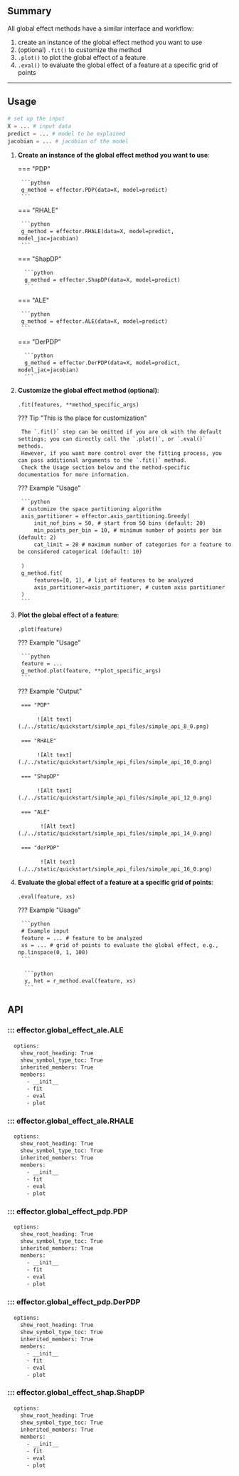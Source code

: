 #
## Summary

All global effect methods have a similar interface and workflow:

1. create an instance of the global effect method you want to use
2. (optional) `.fit()` to customize the method
4. `.plot()` to plot the global effect of a feature
5. `.eval()` to evaluate the global effect of a feature at a specific grid of points

---

## Usage

```python
# set up the input
X = ... # input data
predict = ... # model to be explained
jacobian = ... # jacobian of the model
```

1. **Create an instance of the global effect method you want to use**:

    === "PDP"
        
        ```python
        g_method = effector.PDP(data=X, model=predict)
        ```
    
    === "RHALE"
    
        ```python
        g_method = effector.RHALE(data=X, model=predict, model_jac=jacobian)
        ```
    
    === "ShapDP"
    
         ```python
         g_method = effector.ShapDP(data=X, model=predict)
         ```
    
    === "ALE"
    
        ```python
        g_method = effector.ALE(data=X, model=predict)
        ```
    
    === "DerPDP"
    
         ```python
         g_method = effector.DerPDP(data=X, model=predict, model_jac=jacobian)
         ```

2. **Customize the global effect method (optional)**:

    `.fit(features, **method_specific_args)`
    
    ??? Tip "This is the place for customization"

        The `.fit()` step can be omitted if you are ok with the default settings; you can directly call the `.plot()`, or `.eval()` methods.
        However, if you want more control over the fitting process, you can pass additional arguments to the `.fit()` method.
        Check the Usage section below and the method-specific documentation for more information.

    ??? Example "Usage"


        ```python
        # customize the space partitioning algorithm
        axis_partitioner = effector.axis_partitioning.Greedy(
            init_nof_bins = 50, # start from 50 bins (default: 20)
            min_points_per_bin = 10, # minimum number of points per bin (default: 2)
            cat_limit = 20 # maximum number of categories for a feature to be considered categorical (default: 10)

        )
        g_method.fit(
            features=[0, 1], # list of features to be analyzed
            axis_partitioner=axis_partitioner, # custom axis partitioner
        )
        ```

3. **Plot the global effect of a feature**:

    `.plot(feature)`
    
    ??? Example "Usage"

        ```python
        feature = ...
        g_method.plot(feature, **plot_specific_args)
        ```

    ??? Example "Output"
   
        === "PDP"

             ![Alt text](./../static/quickstart/simple_api_files/simple_api_8_0.png)

        === "RHALE"

             ![Alt text](./../static/quickstart/simple_api_files/simple_api_10_0.png)        

        === "ShapDP"

             ![Alt text](./../static/quickstart/simple_api_files/simple_api_12_0.png)

        === "ALE"

              ![Alt text](./../static/quickstart/simple_api_files/simple_api_14_0.png)        
        
        === "derPDP"
        
              ![Alt text](./../static/quickstart/simple_api_files/simple_api_16_0.png)

4. **Evaluate the global effect of a feature at a specific grid of points**:
   
    `.eval(feature, xs)`

    ??? Example "Usage"

        ```python
        # Example input
        feature = ... # feature to be analyzed
        xs = ... # grid of points to evaluate the global effect, e.g., np.linspace(0, 1, 100)
        ```

         ```python
         y, het = r_method.eval(feature, xs)
         ```

## API

### ::: effector.global_effect_ale.ALE
      options:
        show_root_heading: True
        show_symbol_type_toc: True
        inherited_members: True
        members:
          - __init__
          - fit
          - eval
          - plot

### ::: effector.global_effect_ale.RHALE
      options:
        show_root_heading: True
        show_symbol_type_toc: True
        inherited_members: True
        members:
          - __init__
          - fit
          - eval
          - plot

### ::: effector.global_effect_pdp.PDP
      options:
        show_root_heading: True
        show_symbol_type_toc: True
        inherited_members: True
        members:
          - __init__
          - fit
          - eval
          - plot

### ::: effector.global_effect_pdp.DerPDP
      options:
        show_root_heading: True
        show_symbol_type_toc: True
        inherited_members: True
        members:
          - __init__
          - fit
          - eval
          - plot

### ::: effector.global_effect_shap.ShapDP
      options:
        show_root_heading: True
        show_symbol_type_toc: True
        inherited_members: True
        members:
          - __init__
          - fit
          - eval
          - plot
